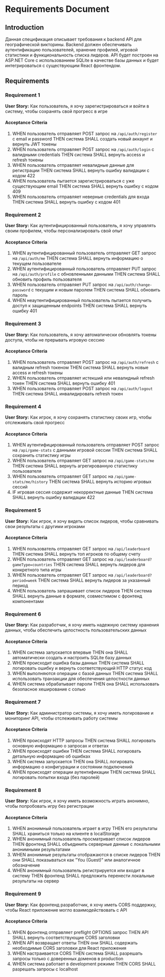 # Requirements Document

## Introduction

Данная спецификация описывает требования к backend API для географической викторины. Backend должен обеспечивать аутентификацию пользователей, хранение профилей, игровой статистики и функциональность списка лидеров. API будет построен на ASP.NET Core с использованием SQLite в качестве базы данных и будет интегрироваться с существующим React фронтендом.

## Requirements

### Requirement 1

**User Story:** Как пользователь, я хочу зарегистрироваться и войти в систему, чтобы сохранять свой прогресс в игре

#### Acceptance Criteria

1. WHEN пользователь отправляет POST запрос на `/api/auth/register` с email и password THEN система SHALL создать новый аккаунт и вернуть JWT токены
2. WHEN пользователь отправляет POST запрос на `/api/auth/login` с валидными credentials THEN система SHALL вернуть access и refresh токены
3. WHEN пользователь отправляет невалидные данные для регистрации THEN система SHALL вернуть ошибку валидации с кодом 422
4. WHEN пользователь пытается зарегистрироваться с уже существующим email THEN система SHALL вернуть ошибку с кодом 409
5. WHEN пользователь отправляет неверные credentials для входа THEN система SHALL вернуть ошибку с кодом 401

### Requirement 2

**User Story:** Как аутентифицированный пользователь, я хочу управлять своим профилем, чтобы персонализировать свой опыт

#### Acceptance Criteria

1. WHEN аутентифицированный пользователь отправляет GET запрос на `/api/auth/me` THEN система SHALL вернуть информацию о текущем пользователе
2. WHEN аутентифицированный пользователь отправляет PUT запрос на `/api/auth/profile` с обновленными данными THEN система SHALL обновить профиль пользователя
3. WHEN пользователь отправляет PUT запрос на `/api/auth/change-password` с текущим и новым паролем THEN система SHALL обновить пароль
4. WHEN неаутентифицированный пользователь пытается получить доступ к защищенным endpoints THEN система SHALL вернуть ошибку 401

### Requirement 3

**User Story:** Как пользователь, я хочу автоматически обновлять токены доступа, чтобы не прерывать игровую сессию

#### Acceptance Criteria

1. WHEN пользователь отправляет POST запрос на `/api/auth/refresh` с валидным refresh токеном THEN система SHALL вернуть новые access и refresh токены
2. WHEN пользователь отправляет истекший или невалидный refresh токен THEN система SHALL вернуть ошибку 401
3. WHEN пользователь отправляет POST запрос на `/api/auth/logout` THEN система SHALL инвалидировать refresh токен

### Requirement 4

**User Story:** Как игрок, я хочу сохранять статистику своих игр, чтобы отслеживать свой прогресс

#### Acceptance Criteria

1. WHEN аутентифицированный пользователь отправляет POST запрос на `/api/game-stats` с данными игровой сессии THEN система SHALL сохранить статистику игры
2. WHEN пользователь отправляет GET запрос на `/api/game-stats/me` THEN система SHALL вернуть агрегированную статистику пользователя
3. WHEN пользователь отправляет GET запрос на `/api/game-stats/me/history` THEN система SHALL вернуть историю игровых сессий
4. IF игровая сессия содержит некорректные данные THEN система SHALL вернуть ошибку валидации 422

### Requirement 5

**User Story:** Как игрок, я хочу видеть список лидеров, чтобы сравнивать свои результаты с другими игроками

#### Acceptance Criteria

1. WHEN пользователь отправляет GET запрос на `/api/leaderboard` THEN система SHALL вернуть топ игроков по общему счету
2. WHEN пользователь отправляет GET запрос на `/api/leaderboard?gameType=countries` THEN система SHALL вернуть лидеров для конкретного типа игры
3. WHEN пользователь отправляет GET запрос на `/api/leaderboard?period=week` THEN система SHALL вернуть лидеров за указанный период
4. WHEN пользователь запрашивает список лидеров THEN система SHALL вернуть данные в формате, совместимом с фронтенд компонентами

### Requirement 6

**User Story:** Как разработчик, я хочу иметь надежную систему хранения данных, чтобы обеспечить целостность пользовательских данных

#### Acceptance Criteria

1. WHEN система запускается впервые THEN она SHALL автоматически создать и настроить SQLite базу данных
2. WHEN происходит ошибка базы данных THEN система SHALL логировать ошибку и вернуть соответствующий HTTP статус код
3. WHEN выполняются операции с базой данных THEN система SHALL использовать транзакции для обеспечения целостности данных
4. WHEN система обрабатывает пароли THEN она SHALL использовать безопасное хеширование с солью

### Requirement 7

**User Story:** Как администратор системы, я хочу иметь логирование и мониторинг API, чтобы отслеживать работу системы

#### Acceptance Criteria

1. WHEN происходят HTTP запросы THEN система SHALL логировать основную информацию о запросах и ответах
2. WHEN происходят ошибки THEN система SHALL логировать детальную информацию об ошибках
3. WHEN система запускается THEN она SHALL логировать информацию о конфигурации и состоянии подключений
4. WHEN происходят операции аутентификации THEN система SHALL логировать попытки входа (без паролей)

### Requirement 8

**User Story:** Как игрок, я хочу иметь возможность играть анонимно, чтобы попробовать игру без регистрации

#### Acceptance Criteria

1. WHEN анонимный пользователь играет в игру THEN его результаты SHALL храниться только на клиенте в localStorage
2. WHEN анонимный пользователь просматривает список лидеров THEN фронтенд SHALL объединить серверные данные с локальными анонимными результатами
3. WHEN анонимные результаты отображаются в списке лидеров THEN они SHALL показываться как "You (Guest)" или аналогичное обозначение
4. WHEN анонимный пользователь регистрируется или входит в систему THEN фронтенд SHALL предложить перенести локальные результаты на сервер

### Requirement 9

**User Story:** Как фронтенд разработчик, я хочу иметь CORS поддержку, чтобы React приложение могло взаимодействовать с API

#### Acceptance Criteria

1. WHEN фронтенд отправляет preflight OPTIONS запрос THEN API SHALL вернуть соответствующие CORS заголовки
2. WHEN API возвращает ответы THEN они SHALL содержать необходимые CORS заголовки для React приложения
3. WHEN настраивается CORS THEN система SHALL разрешать запросы только с доверенных доменов в production
4. WHEN система работает в development режиме THEN CORS SHALL разрешать запросы с localhost